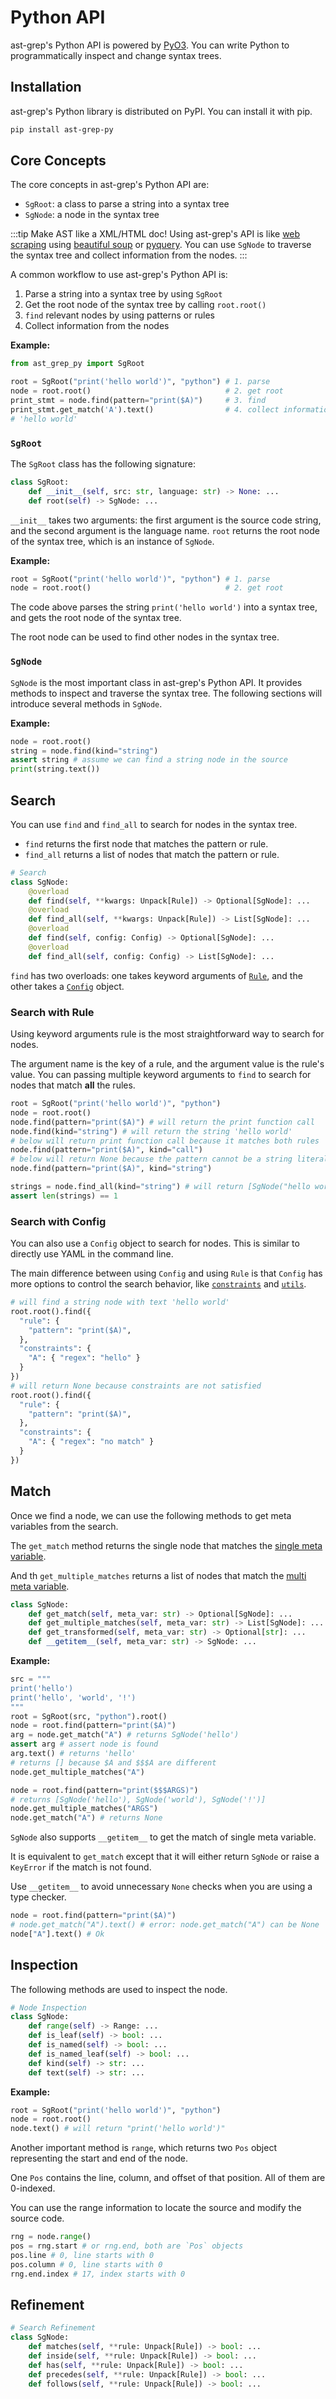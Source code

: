 # Python API

ast-grep's Python API is powered by [PyO3](https://pyo3.rs/).
You can write Python to programmatically inspect and change syntax trees.

## Installation

ast-grep's Python library is distributed on PyPI. You can install it with pip.

```bash
pip install ast-grep-py
```

## Core Concepts

The core concepts in ast-grep's Python API are:
* `SgRoot`: a class to parse a string into a syntax tree
* `SgNode`: a node in the syntax tree

:::tip Make AST like a XML/HTML doc!
Using ast-grep's API is like [web scraping](https://opensource.com/article/21/9/web-scraping-python-beautiful-soup) using [beautiful soup](https://www.crummy.com/software/BeautifulSoup/bs4/doc/) or [pyquery](https://pyquery.readthedocs.io/en/latest/). You can use `SgNode` to traverse the syntax tree and collect information from the nodes.
:::

A common workflow to use ast-grep's Python API is:
1. Parse a string into a syntax tree by using `SgRoot`
2. Get the root node of the syntax tree by calling `root.root()`
3. `find` relevant nodes by using patterns or rules
4. Collect information from the nodes

**Example:**

```python
from ast_grep_py import SgRoot

root = SgRoot("print('hello world')", "python") # 1. parse
node = root.root()                              # 2. get root
print_stmt = node.find(pattern="print($A)")     # 3. find
print_stmt.get_match('A').text()                # 4. collect information
# 'hello world'
```

### `SgRoot`

The `SgRoot` class has the following signature:

```python
class SgRoot:
    def __init__(self, src: str, language: str) -> None: ...
    def root(self) -> SgNode: ...
```

`__init__` takes two arguments: the first argument is the source code string, and the second argument is the language name.
`root` returns the root node of the syntax tree, which is an instance of `SgNode`.

**Example:**

```python
root = SgRoot("print('hello world')", "python") # 1. parse
node = root.root()                              # 2. get root
```

The code above parses the string `print('hello world')` into a syntax tree, and gets the root node of the syntax tree.

The root node can be used to find other nodes in the syntax tree.


### `SgNode`

`SgNode` is the most important class in ast-grep's Python API. It provides methods to inspect and traverse the syntax tree.
The following sections will introduce several methods in `SgNode`.

**Example:**

```python
node = root.root()
string = node.find(kind="string")
assert string # assume we can find a string node in the source
print(string.text())
```

## Search

You can use `find` and `find_all` to search for nodes in the syntax tree.

* `find` returns the first node that matches the pattern or rule.
* `find_all` returns a list of nodes that match the pattern or rule.

```python
# Search
class SgNode:
    @overload
    def find(self, **kwargs: Unpack[Rule]) -> Optional[SgNode]: ...
    @overload
    def find_all(self, **kwargs: Unpack[Rule]) -> List[SgNode]: ...
    @overload
    def find(self, config: Config) -> Optional[SgNode]: ...
    @overload
    def find_all(self, config: Config) -> List[SgNode]: ...
```

`find` has two overloads: one takes keyword arguments of [`Rule`](/reference/api.html#rule), and the other takes a [`Config`](/reference/api.html#config) object.

### Search with Rule
Using keyword arguments rule is the most straightforward way to search for nodes.

The argument name is the key of a rule, and the argument value is the rule's value.
You can passing multiple keyword arguments to `find` to search for nodes that match **all** the rules.

```python
root = SgRoot("print('hello world')", "python")
node = root.root()
node.find(pattern="print($A)") # will return the print function call
node.find(kind="string") # will return the string 'hello world'
# below will return print function call because it matches both rules
node.find(pattern="print($A)", kind="call")
# below will return None because the pattern cannot be a string literal
node.find(pattern="print($A)", kind="string")

strings = node.find_all(kind="string") # will return [SgNode("hello world")]
assert len(strings) == 1
```

### Search with Config

You can also use a `Config` object to search for nodes. This is similar to directly use YAML in the command line.

The main difference between using `Config` and using `Rule` is that `Config` has more options to control the search behavior, like [`constraints`](/guide/rule-config.html#constraints) and [`utils`](/guide/rule-config/utility-rule.html).

```python
# will find a string node with text 'hello world'
root.root().find({
  "rule": {
    "pattern": "print($A)",
  },
  "constraints": {
    "A": { "regex": "hello" }
  }
})
# will return None because constraints are not satisfied
root.root().find({
  "rule": {
    "pattern": "print($A)",
  },
  "constraints": {
    "A": { "regex": "no match" }
  }
})
```

## Match

Once we find a node, we can use the following methods to get meta variables from the search.

The `get_match` method returns the single node that matches the [single meta variable](/guide/pattern-syntax.html#meta-variable).

And th `get_multiple_matches` returns a list of nodes that match the [multi meta variable](/guide/pattern-syntax.html#multi-meta-variable).

```python
class SgNode:
    def get_match(self, meta_var: str) -> Optional[SgNode]: ...
    def get_multiple_matches(self, meta_var: str) -> List[SgNode]: ...
    def get_transformed(self, meta_var: str) -> Optional[str]: ...
    def __getitem__(self, meta_var: str) -> SgNode: ...
```

**Example:**

```python
src = """
print('hello')
print('hello', 'world', '!')
"""
root = SgRoot(src, "python").root()
node = root.find(pattern="print($A)")
arg = node.get_match("A") # returns SgNode('hello')
assert arg # assert node is found
arg.text() # returns 'hello'
# returns [] because $A and $$$A are different
node.get_multiple_matches("A")

node = root.find(pattern="print($$$ARGS)")
# returns [SgNode('hello'), SgNode('world'), SgNode('!')]
node.get_multiple_matches("ARGS")
node.get_match("A") # returns None
```

`SgNode` also supports `__getitem__` to get the match of single meta variable.

It is equivalent to `get_match` except that it will either return `SgNode` or raise a `KeyError` if the match is not found.

Use `__getitem__` to avoid unnecessary `None` checks when you are using a type checker.

```python
node = root.find(pattern="print($A)")
# node.get_match("A").text() # error: node.get_match("A") can be None
node["A"].text() # Ok
```

## Inspection
The following methods are used to inspect the node.

```python
# Node Inspection
class SgNode:
    def range(self) -> Range: ...
    def is_leaf(self) -> bool: ...
    def is_named(self) -> bool: ...
    def is_named_leaf(self) -> bool: ...
    def kind(self) -> str: ...
    def text(self) -> str: ...
```

**Example:**

```python
root = SgRoot("print('hello world')", "python")
node = root.root()
node.text() # will return "print('hello world')"
```

Another important method is `range`, which returns two `Pos` object representing the start and end of the node.

One `Pos` contains the line, column, and offset of that position. All of them are 0-indexed.

You can use the range information to locate the source and modify the source code.

```python
rng = node.range()
pos = rng.start # or rng.end, both are `Pos` objects
pos.line # 0, line starts with 0
pos.column # 0, line starts with 0
rng.end.index # 17, index starts with 0
```

## Refinement

```python
# Search Refinement
class SgNode:
    def matches(self, **rule: Unpack[Rule]) -> bool: ...
    def inside(self, **rule: Unpack[Rule]) -> bool: ...
    def has(self, **rule: Unpack[Rule]) -> bool: ...
    def precedes(self, **rule: Unpack[Rule]) -> bool: ...
    def follows(self, **rule: Unpack[Rule]) -> bool: ...
```